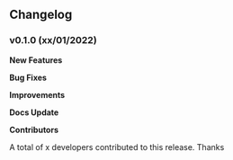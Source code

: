## Changelog

### v0.1.0 (xx/01/2022)

**New Features**


**Bug Fixes**


**Improvements**


**Docs Update**


**Contributors**

A total of x developers contributed to this release. Thanks


